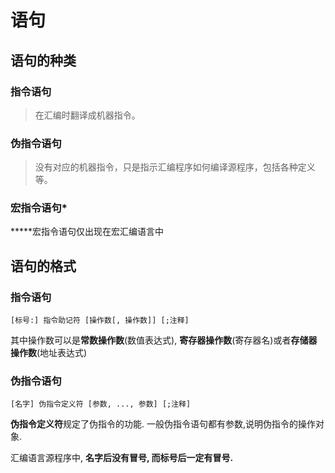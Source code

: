 # 语句

## 语句的种类

### 指令语句

> 在汇编时翻译成机器指令。

### 伪指令语句

> 没有对应的机器指令，只是指示汇编程序如何编译源程序，包括各种定义等。

### 宏指令语句*

*****宏指令语句仅出现在宏汇编语言中

## 语句的格式

### 指令语句

`[标号:] 指令助记符 [操作数[, 操作数]] [;注释]`

其中操作数可以是**常数操作数**(数值表达式), **寄存器操作数**(寄存器名)或者**存储器操作数**(地址表达式)

### 伪指令语句

`[名字] 伪指令定义符 [参数, ..., 参数] [;注释]`

**伪指令定义符**规定了伪指令的功能. 一般伪指令语句都有参数,说明伪指令的操作对象.

汇编语言源程序中, **名字后没有冒号, 而标号后一定有冒号.**

